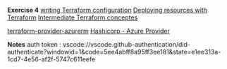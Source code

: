 **Exercise 4**
[writing Terraform configuration](https://classroom.udacity.com/nanodegrees/nd082/parts/07bea1bd-9a45-4e1e-b79d-4a17b32e9faf/modules/7ddc5964-272c-4ffe-8353-a52f51a090cb/lessons/a1bde9e8-95f4-4686-8022-c5ed0395a23d/concepts/1fac040d-188a-454d-ab20-8451c7be7561)
[Deploying resources with Terraform](https://classroom.udacity.com/nanodegrees/nd082/parts/07bea1bd-9a45-4e1e-b79d-4a17b32e9faf/modules/7ddc5964-272c-4ffe-8353-a52f51a090cb/lessons/a1bde9e8-95f4-4686-8022-c5ed0395a23d/concepts/12d4affb-564f-431f-aaca-0017678f8de7)
[Intermediate Terraform conceptes](https://classroom.udacity.com/nanodegrees/nd082/parts/07bea1bd-9a45-4e1e-b79d-4a17b32e9faf/modules/7ddc5964-272c-4ffe-8353-a52f51a090cb/lessons/a1bde9e8-95f4-4686-8022-c5ed0395a23d/concepts/e276946f-bb82-4e89-a574-4aaf59a0c77a) 

[terraform-provider-azurerm](https://github.com/terraform-providers/terraform-provider-azurerm/tree/master/examples/virtual-machines/linux/basic-password)
[Hashicorp -  Azure Provider](https://registry.terraform.io/providers/hashicorp/azurerm/latest/docs)

**Notes**
auth token : vscode://vscode.github-authentication/did-authenticate?windowid=1&code=5ee4abff8a95ff3ee181&state=e1ee313a-1cd7-4e56-af2f-5747c611eefe